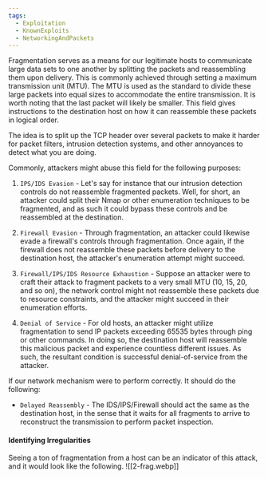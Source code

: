 ```yaml
---
tags:
  - Exploitation
  - KnownExploits
  - NetworkingAndPackets
---
```

Fragmentation serves as a means for our legitimate hosts to communicate large data sets to one another by splitting the packets and reassembling them upon delivery. This is commonly achieved through setting a maximum transmission unit (MTU). The MTU is used as the standard to divide these large packets into equal sizes to accommodate the entire transmission. It is worth noting that the last packet will likely be smaller. This field gives instructions to the destination host on how it can reassemble these packets in logical order.

The idea is to split up the TCP header over several packets to make it harder for packet filters, intrusion detection systems, and other annoyances to detect what you are doing.

Commonly, attackers might abuse this field for the following purposes:

1. `IPS/IDS Evasion` - Let's say for instance that our intrusion detection controls do not reassemble fragmented packets. Well, for short, an attacker could split their Nmap or other enumeration techniques to be fragmented, and as such it could bypass these controls and be reassembled at the destination.
    
2. `Firewall Evasion` - Through fragmentation, an attacker could likewise evade a firewall's controls through fragmentation. Once again, if the firewall does not reassemble these packets before delivery to the destination host, the attacker's enumeration attempt might succeed.
    
3. `Firewall/IPS/IDS Resource Exhaustion` - Suppose an attacker were to craft their attack to fragment packets to a very small MTU (10, 15, 20, and so on), the network control might not reassemble these packets due to resource constraints, and the attacker might succeed in their enumeration efforts.
    
4. `Denial of Service` - For old hosts, an attacker might utilize fragmentation to send IP packets exceeding 65535 bytes through ping or other commands. In doing so, the destination host will reassemble this malicious packet and experience countless different issues. As such, the resultant condition is successful denial-of-service from the attacker.


If our network mechanism were to perform correctly. It should do the following:

- `Delayed Reassembly` - The IDS/IPS/Firewall should act the same as the destination host, in the sense that it waits for all fragments to arrive to reconstruct the transmission to perform packet inspection.


#### Identifying Irregularities 

Seeing a ton of fragmentation from a host can be an indicator of this attack, and it would look like the following.
![[2-frag.webp]]

